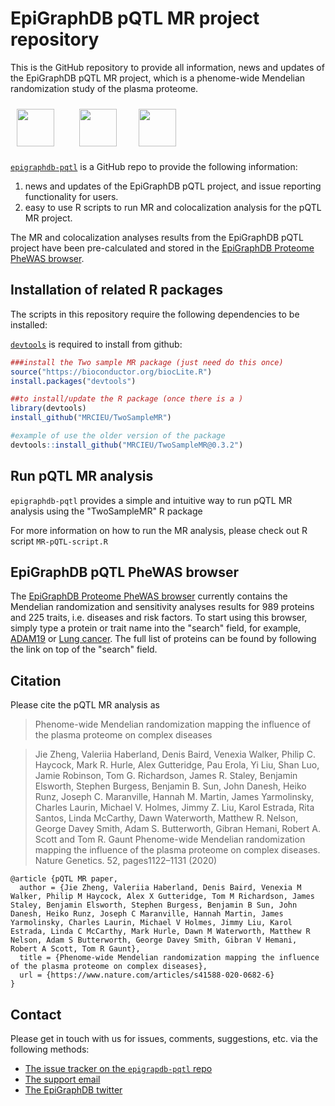 # EpiGraphDB pQTL MR project repository 
This is the GitHub repository to provide all information, news and updates of the EpiGraphDB pQTL MR project, which is a phenome-wide Mendelian randomization study of the plasma proteome. 

<a href="http://epigraphdb.org/pqtl/"><img src="https://epigraphdb.org/img/epigraphdb-logo.ed38e02a.svg" alt="" height="60" style="padding:10px"/></a> <span class="pull-right">&nbsp;&nbsp;&nbsp; <a href="http://www.bris.ac.uk"><img src="https://epigraphdb.org/img/uob.16744ca9.svg" alt="" height="60" style="padding:10px"/></a>&nbsp;&nbsp;&nbsp; <a href="http://www.bris.ac.uk/ieu"><img src="http://www.bristol.ac.uk/media-library/sites/integrative-epidemiology/images/mrc-ieu-logo.png" alt="" height="60" style="padding:10px"/></a> </span>

<!-- badges: start -->

<!--
[![CRAN status](https://www.r-pkg.org/badges/version/epigraphdb)](https://cran.r-project.org/package=epigraphdb)
[![Travis build status](https://travis-ci.org/MRCIEU/epigraphdb-r.svg?branch=master)](https://travis-ci.org/MRCIEU/epigraphdb-pqtl)
-->

<!-- badges: end -->

[`epigraphdb-pqtl`](https://github.com/MRCIEU/epigraphdb-pqtl/) is a GitHub repo to provide the following information: 
1. news and updates of the EpiGraphDB pQTL project, and issue reporting functionality for users. 
2. easy to use R scripts to run MR and colocalization analysis for the pQTL MR project. 

The MR and colocalization analyses results from the EpiGraphDB pQTL project have been pre-calculated and stored in the [EpiGraphDB Proteome PheWAS browser](https://epigraphdb.org/pqtl/). 

## Installation of related R packages

The scripts in this repository require the following dependencies to be installed:

[`devtools`](https://devtools.r-lib.org/)
is required to install from github:

```r
###install the Two sample MR package (just need do this once) 
source("https://bioconductor.org/biocLite.R")
install.packages("devtools")

##to install/update the R package (once there is a )
library(devtools)
install_github("MRCIEU/TwoSampleMR")

#example of use the older version of the package
devtools::install_github("MRCIEU/TwoSampleMR@0.3.2")
```

## Run pQTL MR analysis

`epigraphdb-pqtl` provides a simple and intuitive way to run pQTL MR analysis using the "TwoSampleMR" R package

For more information on how to run the MR analysis, please check out R script `MR-pQTL-script.R`

## EpiGraphDB pQTL PheWAS browser 

The [EpiGraphDB Proteome PheWAS browser](https://epigraphdb.org/pqtl/) currently contains the Mendelian randomization and sensitivity analyses results for 989 proteins and 225 traits, i.e. diseases and risk factors. To start using this browser, simply type a protein or trait name into the "search" field, for example, [ADAM19](https://epigraphdb.org/pqtl/ADAM19) or [Lung cancer](https://epigraphdb.org/pqtl/Lung%20cancer). The full list of proteins can be found by following the link on top of the "search" field.

## Citation

Please cite the pQTL MR analysis as

> Phenome-wide Mendelian randomization mapping the influence of the plasma proteome on complex diseases

> Jie Zheng, Valeriia Haberland, Denis Baird, Venexia Walker, Philip C. Haycock, Mark R. Hurle, Alex Gutteridge, Pau Erola, Yi Liu, Shan Luo, Jamie Robinson, Tom G. Richardson, James R. Staley, Benjamin Elsworth, Stephen Burgess, Benjamin B. Sun, John Danesh, Heiko Runz, Joseph C. Maranville, Hannah M. Martin, James Yarmolinsky, Charles Laurin, Michael V. Holmes, Jimmy Z. Liu, Karol Estrada, Rita Santos, Linda McCarthy, Dawn Waterworth, Matthew R. Nelson, George Davey Smith, Adam S. Butterworth, Gibran Hemani, Robert A. Scott and Tom R. Gaunt Phenome-wide Mendelian randomization mapping the influence of the plasma proteome on complex diseases. Nature Genetics. 52, pages1122–1131 (2020)

```
@article {pQTL MR paper,
  author = {Jie Zheng, Valeriia Haberland, Denis Baird, Venexia M Walker, Philip M Haycock, Alex X Gutteridge, Tom M Richardson, James Staley, Benjamin Elsworth, Stephen Burgess, Benjamin B Sun, John Danesh, Heiko Runz, Joseph C Maranville, Hannah Martin, James Yarmolinsky, Charles Laurin, Michael V Holmes, Jimmy Liu, Karol Estrada, Linda C McCarthy, Mark Hurle, Dawn M Waterworth, Matthew R Nelson, Adam S Butterworth, George Davey Smith, Gibran V Hemani, Robert A Scott, Tom R Gaunt},
  title = {Phenome-wide Mendelian randomization mapping the influence of the plasma proteome on complex diseases},
  url = {https://www.nature.com/articles/s41588-020-0682-6}
}
```

## Contact

Please get in touch with us for issues, comments, suggestions, etc. via the following methods:

- [The issue tracker on the `epigrapdb-pqtl` repo](https://github.com/MRCIEU/epigraphdb-pqtl/issues)
- [The support email](mailto:feedback@epigraphdb.org)
- [The EpiGraphDB twitter](https://twitter.com/epigraphdb)
